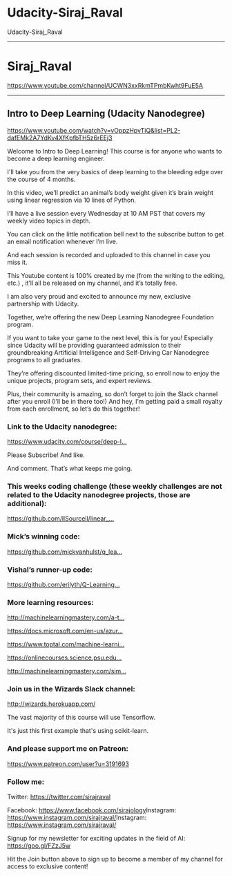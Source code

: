 # Udacity-Siraj_Raval
Udacity-Siraj_Raval

-------

# Siraj_Raval
https://www.youtube.com/channel/UCWN3xxRkmTPmbKwht9FuE5A

-------

## Intro to Deep Learning (Udacity Nanodegree)
https://www.youtube.com/watch?v=vOppzHpvTiQ&list=PL2-dafEMk2A7YdKv4XfKpfbTH5z6rEEj3

Welcome to Intro to Deep Learning! This course is for anyone who wants to become a deep learning engineer. 

I'll take you from the very basics of deep learning to the bleeding edge over the course of 4 months. 

In this video, we’ll predict an animal’s body weight given it’s brain weight using linear regression via 10 lines of Python. 

I’ll have a live session every Wednesday at 10 AM PST that covers my weekly video topics in depth. 

You can click on the little notification bell next to the subscribe button to get an email notification whenever I’m live. 

And each session is recorded and uploaded to this channel in case you miss it. 

This Youtube content is 100% created by me (from the writing to the editing, etc.) , it’ll all be released on my channel, and it’s totally free.


I am also very proud and excited to announce my new, exclusive partnership with Udacity. 

Together, we’re offering the new Deep Learning Nanodegree Foundation program. 

If you want to take your game to the next level, this is for you! Especially since Udacity will be providing guaranteed admission to their groundbreaking Artificial Intelligence and Self-Driving Car Nanodegree programs to all graduates. 

They’re offering discounted limited-time pricing, so enroll now to enjoy the unique projects, program sets, and expert reviews. 

Plus, their community is amazing, so don’t forget to join the Slack channel after you enroll (I’ll be in there too!) And hey, I’m getting paid a small royalty from each enrollment, so let’s do this together!

### Link to the Udacity nanodegree:
https://www.udacity.com/course/deep-l...​

Please Subscribe! And like. 

And comment. That’s what keeps me going.

### This weeks coding challenge (these weekly challenges are not related to the Udacity nanodegree projects, those are additional):
https://github.com/llSourcell/linear_...​

### Mick’s winning code:
https://github.com/mickvanhulst/q_lea...​

### Vishal’s runner-up code:
https://github.com/erilyth/Q-Learning...​

### More learning resources:
http://machinelearningmastery.com/a-t...​

https://docs.microsoft.com/en-us/azur...​

https://www.toptal.com/machine-learni...​

https://onlinecourses.science.psu.edu...​

http://machinelearningmastery.com/sim...​

### Join us in the Wizards Slack channel:
http://wizards.herokuapp.com/​

The vast majority of this course will use Tensorflow. 

It's just this first example that's using scikit-learn.

### And please support me on Patreon:
https://www.patreon.com/user?u=3191693​

### Follow me:
Twitter: https://twitter.com/sirajraval​

Facebook: https://www.facebook.com/sirajology​ Instagram: https://www.instagram.com/sirajraval/​ Instagram: https://www.instagram.com/sirajraval/​ 

Signup for my newsletter for exciting updates in the field of AI: https://goo.gl/FZzJ5w​

Hit the Join button above to sign up to become a member of my channel for access to exclusive content!


